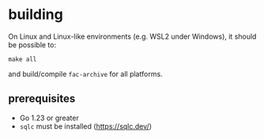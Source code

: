 # building

On Linux and Linux-like environments (e.g. WSL2 under Windows), it should be possible to:

```
make all
```

and build/compile `fac-archive` for all platforms.

## prerequisites

* Go 1.23 or greater
* `sqlc` must be installed (https://sqlc.dev/)
